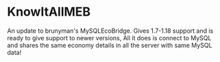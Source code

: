 # KnowItAllMEB
An update to brunyman's MySQLEcoBridge. Gives 1.7-1.18 support and is ready to give support to newer versions, All it does is connect to MySQL and shares the same economy details in all the server with same MySQL data!
